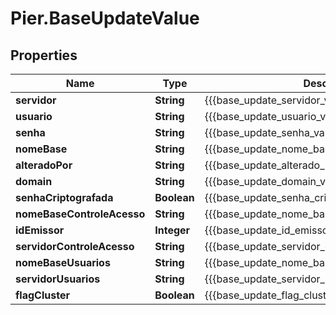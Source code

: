# Pier.BaseUpdateValue

## Properties
Name | Type | Description | Notes
------------ | ------------- | ------------- | -------------
**servidor** | **String** | {{{base_update_servidor_value}}} | 
**usuario** | **String** | {{{base_update_usuario_value}}} | 
**senha** | **String** | {{{base_update_senha_value}}} | 
**nomeBase** | **String** | {{{base_update_nome_base_value}}} | 
**alteradoPor** | **String** | {{{base_update_alterado_por_value}}} | 
**domain** | **String** | {{{base_update_domain_value}}} | [optional] 
**senhaCriptografada** | **Boolean** | {{{base_update_senha_criptografada_value}}} | 
**nomeBaseControleAcesso** | **String** | {{{base_update_nome_base_controle_acesso_value}}} | 
**idEmissor** | **Integer** | {{{base_update_id_emissor_value}}} | [optional] 
**servidorControleAcesso** | **String** | {{{base_update_servidor_controle_acesso_value}}} | 
**nomeBaseUsuarios** | **String** | {{{base_update_nome_base_usuarios_value}}} | 
**servidorUsuarios** | **String** | {{{base_update_servidor_usuarios_value}}} | 
**flagCluster** | **Boolean** | {{{base_update_flag_cluster_value}}} | 


